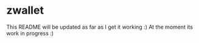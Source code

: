 # zwallet


This README will be updated as far as I get it working :) At the moment its work in progress :)
